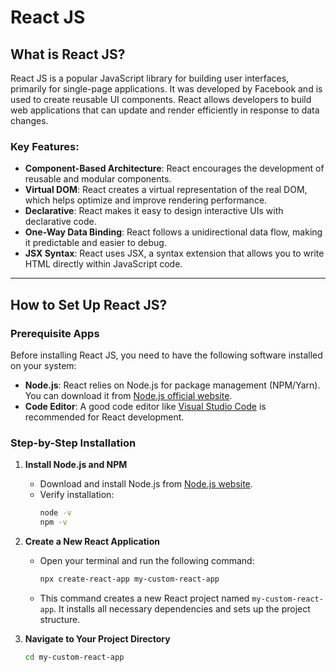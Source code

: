 # React JS

## What is React JS?

React JS is a popular JavaScript library for building user interfaces, primarily for single-page applications. It was developed by Facebook and is used to create reusable UI components. React allows developers to build web applications that can update and render efficiently in response to data changes.

### Key Features:
- **Component-Based Architecture**: React encourages the development of reusable and modular components.
- **Virtual DOM**: React creates a virtual representation of the real DOM, which helps optimize and improve rendering performance.
- **Declarative**: React makes it easy to design interactive UIs with declarative code.
- **One-Way Data Binding**: React follows a unidirectional data flow, making it predictable and easier to debug.
- **JSX Syntax**: React uses JSX, a syntax extension that allows you to write HTML directly within JavaScript code.

---

## How to Set Up React JS?

### Prerequisite Apps

Before installing React JS, you need to have the following software installed on your system:
- **Node.js**: React relies on Node.js for package management (NPM/Yarn). You can download it from [Node.js official website](https://nodejs.org/).
- **Code Editor**: A good code editor like [Visual Studio Code](https://code.visualstudio.com/) is recommended for React development.

### Step-by-Step Installation

1. **Install Node.js and NPM**
   - Download and install Node.js from [Node.js website](https://nodejs.org/).
   - Verify installation:
     ```bash
     node -v
     npm -v
     ```
2. **Create a New React Application**
   - Open your terminal and run the following command:
     ```bash
     npx create-react-app my-custom-react-app
     ```
   - This command creates a new React project named `my-custom-react-app`. It installs all necessary dependencies and sets up the project structure.

3. **Navigate to Your Project Directory**
   ```bash
   cd my-custom-react-app